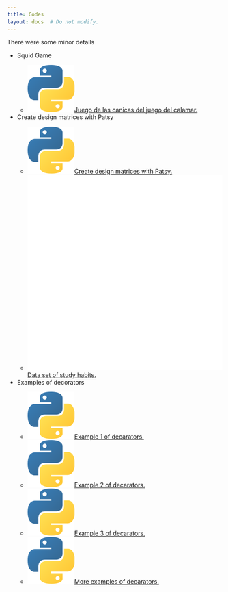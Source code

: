 ```yaml
---
title: Codes
layout: docs  # Do not modify.
---
```


There were some minor details

<nav class="section-nav">
  <ul>
    <li>Squid Game</li>
    <ul>
      <li><span class="inline-svg"> <img src="Python-logo.svg"/><a href="https://irvinggomez.com/codes/canicas_juego.py">Juego de las canicas del juego del calamar.</a></li>
    </ul>
    <li>Create design matrices with Patsy</li>
    <ul>
      <li><span class="inline-svg"> <img src="Python-logo.svg"/><a href="https://irvinggomez.com/codes/CreateDesignMatricesWithPatsy.ipynb">Create design matrices with Patsy.</a></li>
      <li><span class="inline-svg"> <img src="database.svg"/><a href="https://irvinggomez.com/codes/CreateDesignMatricesWithPatsy/student-mat.csv">Data set of study habits.</a></li>
    </ul>
    <li>Examples of decorators</li>
    <ul>
      <li><span class="inline-svg"> <img src="Python-logo.svg"/><a href="./Decorators/decorator_example.ipynb">Example 1 of decarators.</a></li>
      <li><span class="inline-svg"> <img src="Python-logo.svg"/><a href="/Decorators/decorator_example_2.ipynb">Example 2 of decarators.</a></li>
      <li><span class="inline-svg"> <img src="Python-logo.svg"/><a href="file://home/dmitri/Documents/academic-hugo/content/codes/decorator_example_3.ipynb">Example 3 of decarators.</a></li>
      <li><span class="inline-svg"> <img src="Python-logo.svg"/><a href="/Decorators/ExamplesDecorators.ipynb">More examples of decarators.</a></li>
    </ul>
  </ul>
</nav>
